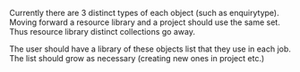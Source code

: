 Currently there are 3 distinct types of each object (such as enquirytype). Moving forward a resource library and a project should use the same set. Thus resource library distinct collections go away.

The user should have a library of these objects list that they use in each job. The list should grow as necessary (creating new ones in project etc.)
